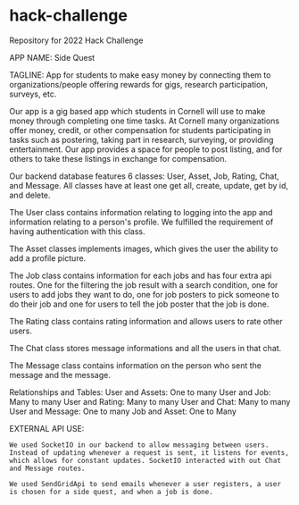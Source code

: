 # hack-challenge
Repository for 2022 Hack Challenge

APP NAME: Side Quest

TAGLINE: App for students to make easy money by connecting them to organizations/people offering rewards for gigs, research participation, surveys, etc.

Our app is a gig based app which students in Cornell will use to make money through completing one time tasks. At Cornell many organizations offer money, credit, or other compensation for students participating in tasks such as postering, taking part in research, surveying, or providing entertainment. Our app provides a space for people to post listing, and for others to take these listings in exchange for compensation.

Our backend database features 6 classes: User, Asset, Job, Rating, Chat, and Message. All classes have at least one get all, create, update, get by id, and delete.

The User class contains information relating to logging into the app and information relating to a person's profile. We fulfilled the requirement of having authentication with this class.

The Asset classes implements images, which gives the user the ability to add a profile picture. 

The Job class contains information for each jobs and has four extra api routes. One for the filtering the job result with a search condition, one for users to add jobs they want to do, one for job posters to pick someone to do their job and one for users to tell the job poster that the job is done.

The Rating class contains rating information and allows users to rate other users.

The Chat class stores message informations and all the users in that chat.

The Message class contains information on the person who sent the message and the message.

Relationships and Tables:
    User and Assets: One to many
    User and Job: Many to many
    User and Rating: Many to many
    User and Chat: Many to many
    User and Message: One to many
    Job and Asset: One to Many

EXTERNAL API USE:

    We used SocketIO in our backend to allow messaging between users. Instead of updating whenever a request is sent, it listens for events,
    which allows for constant updates. SocketIO interacted with out Chat and Message routes.

    We used SendGridApi to send emails whenever a user registers, a user is chosen for a side quest, and when a job is done.




